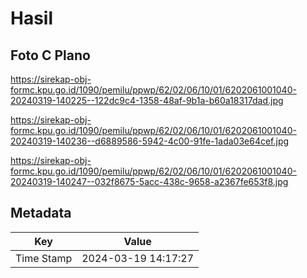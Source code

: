 # Hasil

## Foto C Plano

https://sirekap-obj-formc.kpu.go.id/1090/pemilu/ppwp/62/02/06/10/01/6202061001040-20240319-140225--122dc9c4-1358-48af-9b1a-b60a18317dad.jpg

https://sirekap-obj-formc.kpu.go.id/1090/pemilu/ppwp/62/02/06/10/01/6202061001040-20240319-140236--d6889586-5942-4c00-91fe-1ada03e64cef.jpg

https://sirekap-obj-formc.kpu.go.id/1090/pemilu/ppwp/62/02/06/10/01/6202061001040-20240319-140247--032f8675-5acc-438c-9658-a2367fe653f8.jpg


## Metadata

| Key        | Value               |
| ---------- | ------------------- |
| Time Stamp | 2024-03-19 14:17:27 |



